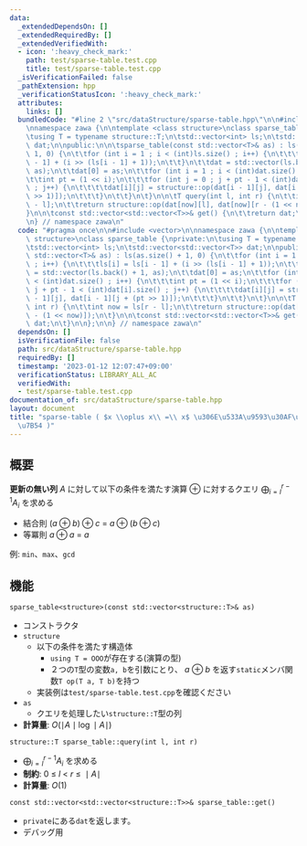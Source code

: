 ```yaml
---
data:
  _extendedDependsOn: []
  _extendedRequiredBy: []
  _extendedVerifiedWith:
  - icon: ':heavy_check_mark:'
    path: test/sparse-table.test.cpp
    title: test/sparse-table.test.cpp
  _isVerificationFailed: false
  _pathExtension: hpp
  _verificationStatusIcon: ':heavy_check_mark:'
  attributes:
    links: []
  bundledCode: "#line 2 \"src/dataStructure/sparse-table.hpp\"\n\n#include <vector>\n\
    \nnamespace zawa {\n\ntemplate <class structure>\nclass sparse_table {\nprivate:\n\
    \tusing T = typename structure::T;\n\tstd::vector<int> ls;\n\tstd::vector<std::vector<T>>\
    \ dat;\n\npublic:\n\n\tsparse_table(const std::vector<T>& as) : ls(as.size() +\
    \ 1, 0) {\n\t\tfor (int i = 1 ; i < (int)ls.size() ; i++) {\n\t\t\tls[i] = ls[i\
    \ - 1] + (i >> (ls[i - 1] + 1));\n\t\t}\n\t\tdat = std::vector(ls.back() + 1,\
    \ as);\n\t\tdat[0] = as;\n\t\tfor (int i = 1 ; i < (int)dat.size() ; i++) {\n\t\
    \t\tint pt = (1 << i);\n\t\t\tfor (int j = 0 ; j + pt - 1 < (int)dat[i].size()\
    \ ; j++) {\n\t\t\t\tdat[i][j] = structure::op(dat[i - 1][j], dat[i - 1][j + (pt\
    \ >> 1)]);\n\t\t\t}\n\t\t}\n\t}\n\n\tT query(int l, int r) {\n\t\tint now = ls[r\
    \ - l];\n\t\treturn structure::op(dat[now][l], dat[now][r - (1 << now)]);\n\t\
    }\n\n\tconst std::vector<std::vector<T>>& get() {\n\t\treturn dat;\n\t}\n\n};\n\
    \n} // namespace zawa\n"
  code: "#pragma once\n\n#include <vector>\n\nnamespace zawa {\n\ntemplate <class\
    \ structure>\nclass sparse_table {\nprivate:\n\tusing T = typename structure::T;\n\
    \tstd::vector<int> ls;\n\tstd::vector<std::vector<T>> dat;\n\npublic:\n\n\tsparse_table(const\
    \ std::vector<T>& as) : ls(as.size() + 1, 0) {\n\t\tfor (int i = 1 ; i < (int)ls.size()\
    \ ; i++) {\n\t\t\tls[i] = ls[i - 1] + (i >> (ls[i - 1] + 1));\n\t\t}\n\t\tdat\
    \ = std::vector(ls.back() + 1, as);\n\t\tdat[0] = as;\n\t\tfor (int i = 1 ; i\
    \ < (int)dat.size() ; i++) {\n\t\t\tint pt = (1 << i);\n\t\t\tfor (int j = 0 ;\
    \ j + pt - 1 < (int)dat[i].size() ; j++) {\n\t\t\t\tdat[i][j] = structure::op(dat[i\
    \ - 1][j], dat[i - 1][j + (pt >> 1)]);\n\t\t\t}\n\t\t}\n\t}\n\n\tT query(int l,\
    \ int r) {\n\t\tint now = ls[r - l];\n\t\treturn structure::op(dat[now][l], dat[now][r\
    \ - (1 << now)]);\n\t}\n\n\tconst std::vector<std::vector<T>>& get() {\n\t\treturn\
    \ dat;\n\t}\n\n};\n\n} // namespace zawa\n"
  dependsOn: []
  isVerificationFile: false
  path: src/dataStructure/sparse-table.hpp
  requiredBy: []
  timestamp: '2023-01-12 12:07:47+09:00'
  verificationStatus: LIBRARY_ALL_AC
  verifiedWith:
  - test/sparse-table.test.cpp
documentation_of: src/dataStructure/sparse-table.hpp
layout: document
title: "sparse-table ( $x \\oplus x\\ =\\ x$ \u306E\u533A\u9593\u30AF\u30A8\u30EA\u89E3\
  \u7B54 )"
---
```


## 概要

**更新の無い列** $A$ に対して以下の条件を満たす演算 $\oplus$ に対するクエリ $\displaystyle \bigoplus_{i = l}^{r - 1}A_i$ を求める

- 結合則 $(a \oplus b) \oplus c\ =\ a \oplus (b \oplus c)$
- 等冪則 $a \oplus a\ =\ a$

例: `min`、`max`、`gcd`

## 機能
`sparse_table<structure>(const std::vector<structure::T>& as)`
- コンストラクタ
- `structure`
	- 以下の条件を満たす構造体
		- `using T = OOO`が存在する(演算の型)
		- ２つの`T`型の変数`a, b`を引数にとり、 $a\ \oplus\ b$ を返す`static`メンバ関数`T op(T a, T b)`を持つ
	- 実装例は`test/sparse-table.test.cpp`を確認ください
- `as`
	- クエリを処理したい`structure::T`型の列
- **計算量**: $O(\mid A\mid\log \mid A\mid)$

`structure::T sparse_table::query(int l, int r)`
- $\displaystyle \bigoplus_{i = l}^{r - 1}A_i$ を求める
- **制約**: $0\ \le\ l\ <\ r\ \le\ \mid A\mid$
- **計算量**: $O(1)$

`const std::vector<std::vector<structure::T>>& sparse_table::get()`
- `private`にある`dat`を返します。
- デバッグ用
